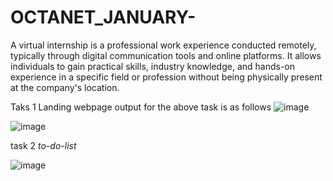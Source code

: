 # OCTANET_JANUARY-
A virtual internship is a professional work experience conducted remotely, typically through digital communication tools and online platforms. It allows individuals to gain practical skills, industry knowledge, and hands-on experience in a specific field or profession without being physically present at the company's location.


Taks 1
 Landing webpage
 output for the above task is as follows
 ![image](https://github.com/AKSHAYA-RAVICHANDRAN2712/OCTANET_JANUARY-/assets/129597270/4437144f-842b-415c-b2fc-7f4d208e176f)


 ![image](https://github.com/AKSHAYA-RAVICHANDRAN2712/OCTANET_JANUARY-/assets/129597270/b1eef450-070e-4a3a-8927-ac4532f0cc68)


task 2 *to-do-list* 

![image](https://github.com/AKSHAYA-RAVICHANDRAN2712/OCTANET_JANUARY-/assets/129597270/bdedeac7-25a0-412a-96e1-8ce8b832555f)

